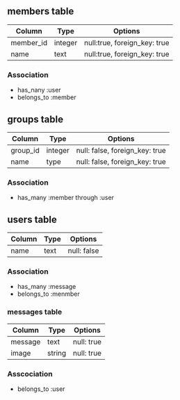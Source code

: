 ## members table

|Column|Type|Options|
|------|----|-------|
|member_id|integer|null:true, foreign_key: true|
|name|text|null:true, foreign_key: true|

### Association
- has_nany :user
- belongs_to :member

## groups table

|Column|Type|Options|
|------|----|-------|
|group_id|integer|null: false, foreign_key: true|
|name|type|null: false, foreign_key: true|

### Association
- has_many :member through :user

## users table

|Column|Type|Options|
|------|----|-------|
|name|text|null: false|

### Association
- has_many :message
- belongs_to :menmber

### messages table
|Column|Type|Options|
|------|----|-------|
|message|text|null: true|
|image|string|null: true|

### Asscociation
- belongs_to :user

